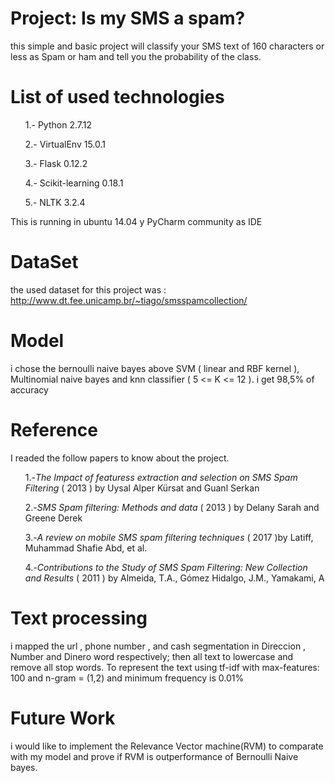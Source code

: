 # Project: Is my SMS a spam?
this simple and basic project will classify your SMS text of 160 characters or less as Spam or ham and tell you the probability of the class.
# List of used technologies
<nav>
<ol>1.- Python 2.7.12 </ol>
<ol>2.- VirtualEnv 15.0.1 </ol>
<ol>3.- Flask 0.12.2</ol>
<ol>4.- Scikit-learning 0.18.1</ol>
<ol>5.- NLTK 3.2.4</ol>
</nav>
This is running in ubuntu 14.04 y PyCharm community as IDE

# DataSet
the used dataset for this project was : http://www.dt.fee.unicamp.br/~tiago/smsspamcollection/

# Model
i chose the bernoulli naive bayes above SVM ( linear and RBF kernel ), Multinomial naive bayes and knn classifier ( 5 <= K <= 12 ). i get 98,5% of accuracy

# Reference
I readed the follow papers to know about the project.
<nav>
<ol>1.-<i>The Impact of featuress extraction and selection on SMS Spam Filtering</i> ( 2013 ) by Uysal Alper Kürsat and Guanl Serkan</ol>
<ol>2.-<i>SMS Spam filtering: Methods and data</i> ( 2013 ) by Delany Sarah and Greene Derek</ol>
<ol>3.-<i>A review on mobile SMS spam filtering techniques</i> ( 2017 )by Latiff, Muhammad Shafie Abd, et al.</ol>
<ol>4.-<i>Contributions to the Study of SMS Spam Filtering: New Collection and Results</i> ( 2011 ) by Almeida, T.A., Gómez Hidalgo, J.M., Yamakami, A</ol>
</nav>

# Text processing
i mapped the url , phone number , and cash segmentation in Direccion , Number and Dinero word respectively; then all text to lowercase and remove all stop words.
To represent the text using tf-idf with max-features: 100 and n-gram = (1,2) and minimum frequency is 0.01%

# Future Work
i would like to implement the Relevance Vector machine(RVM) to comparate with my model and prove if RVM is outperformance of Bernoulli Naive bayes.
